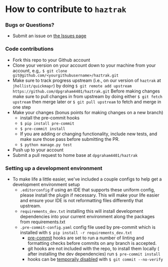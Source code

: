 How to contribute to `haztrak`
================================

### Bugs or Questions?

* Submit an issue
  on [the Issues page](https://github.com/dpgraham4401/haztrak/issues)

### Code contributions

* Fork this repo to your Github account
* Clone your version on your account down to your machine from your account,
  e.g,. `$ git clone git@github.com/<yourgithubusername>/haztrak.git`
* Make sure to track progress upstream (i.e., on our version of `haztrak`
  at `jhollist/quickmapr`) by
  doing `$ git remote add upstream https://github.com/dpgraham4401/haztrak.git`
  Before making changes make sure to pull changes in from upstream by doing
  either `$ git fetch upstream` then merge later or `$ git pull upstream` to
  fetch
  and merge in one step
* Make your changes (bonus points for making changes on a new branch)
    * install the pre-commit hooks
    * `$ pip install pre-commit`
    * `$ pre-commit install`
    * If you are adding or changing functionality, include new
      tests, and make sure those pass before submitting
      the PR.
    * `$ python manage.py test`
* Push up to your account
* Submit a pull request to home base at `dpgraham4401/haztrak`

### Setting up a development environment

* To make life a little easier, we've included a couple configs to help get a
  development environment setup
    * `.editorconfig` if using an IDE that supports these uniform config,
      please install the plugin if necessary. This will make your life easier
      and ensure your IDE is not reformatting files differently that upstream.
    * `requirements_dev.txt` installing this will install development
      dependencies into your current environment along the packages from
      requirements.txt
    * `.pre-commit-config.yaml` config file used by pre-commit which is
      installed with `$ pip install -r requirements_dev.txt`
        * [pre-commit](https://pre-commit.com/) hooks are set to run a number
          of linting and formatting checks before commits on any branch is
          accepted.
        * git hooks are not included with the repo, to install them locally (
          after installing the dev dependencies) run `$ pre-commit install`
        * hooks can
          be [temporaily disabled](https://pre-commit.com/#temporarily-disabling-hooks)
          with `$ git commit --no-verify`

